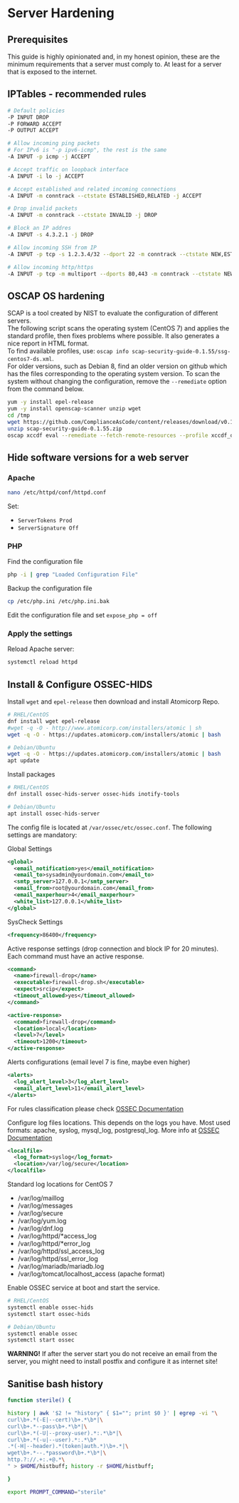 # Server Hardening

## Prerequisites

This guide is highly opinionated and, in my honest opinion, these are the minimum requirements that a server must comply to. At least for a server that is exposed to the internet.

## IPTables - recommended rules

```bash
# Default policies
-P INPUT DROP
-P FORWARD ACCEPT
-P OUTPUT ACCEPT

# Allow incoming ping packets
# For IPv6 is "-p ipv6-icmp", the rest is the same
-A INPUT -p icmp -j ACCEPT

# Accept traffic on loopback interface
-A INPUT -i lo -j ACCEPT

# Accept established and related incoming connections
-A INPUT -m conntrack --ctstate ESTABLISHED,RELATED -j ACCEPT

# Drop invalid packets
-A INPUT -m conntrack --ctstate INVALID -j DROP

# Block an IP addres
-A INPUT -s 4.3.2.1 -j DROP

# Allow incoming SSH from IP
-A INPUT -p tcp -s 1.2.3.4/32 --dport 22 -m conntrack --ctstate NEW,ESTABLISHED -j ACCEPT

# Allow incoming http/https
-A INPUT -p tcp -m multiport --dports 80,443 -m conntrack --ctstate NEW,ESTABLISHED -j ACCEPT
```

## OSCAP OS hardening

SCAP is a tool created by NIST to evaluate the configuration of different servers.  
The following script scans the operating system (CentOS 7) and applies the standard profile, then fixes problems where possible. It also generates a nice report in HTML format.  
To find available profiles, use: ```oscap info scap-security-guide-0.1.55/ssg-centos7-ds.xml```.  
For older versions, such as Debian 8, find an older version on github which has the files corresponding to the operating system version.
To scan the system without changing the configuration, remove the ``--remediate`` option from the command below.

```bash
yum -y install epel-release
yum -y install openscap-scanner unzip wget
cd /tmp
wget https://github.com/ComplianceAsCode/content/releases/download/v0.1.55/scap-security-guide-0.1.55.zip
unzip scap-security-guide-0.1.55.zip
oscap xccdf eval --remediate --fetch-remote-resources --profile xccdf_org.ssgproject.content_profile_standard --results-arf results.xml --report report.html --oval-results scap-security-guide-0.1.55/ssg-centos7-ds.xml
```

## Hide software versions for a web server

### __Apache__

```bash
nano /etc/httpd/conf/httpd.conf
```

Set:

* ```ServerTokens Prod```
* ```ServerSignature Off```

### __PHP__

Find the configuration file

```bash
php -i | grep "Loaded Configuration File"
```

Backup the configuration file

```bash
cp /etc/php.ini /etc/php.ini.bak
```

Edit the configuration file and set ```expose_php = off```

### Apply the settings

Reload Apache server:

```bash
systemctl reload httpd
```

## Install & Configure OSSEC-HIDS

Install ```wget``` and ```epel-release``` then download and install Atomicorp Repo.

```bash
# RHEL/CentOS
dnf install wget epel-release
#wget -q -O - http://www.atomicorp.com/installers/atomic | sh
wget -q -O - https://updates.atomicorp.com/installers/atomic | bash

# Debian/Ubuntu
wget -q -O - https://updates.atomicorp.com/installers/atomic | bash
apt update
```

Install packages

```bash
# RHEL/CentOS
dnf install ossec-hids-server ossec-hids inotify-tools

# Debian/Ubuntu
apt install ossec-hids-server
```

The config file is located at ```/var/ossec/etc/ossec.conf```. The following settings are mandatory:

Global Settings

```xml
<global>
  <email_notification>yes</email_notification>  
  <email_to>sysadmin@yourdomain.com</email_to>
  <smtp_server>127.0.0.1</smtp_server> 
  <email_from>root@yourdomain.com</email_from>
  <email_maxperhour>4</email_maxperhour>
  <white_list>127.0.0.1</white_list>
</global>
```

SysCheck Settings

```xml
<frequency>86400</frequency>
```

Active response settings (drop connection and block IP for 20 minutes). Each command must have an active response.

```xml
<command>
  <name>firewall-drop</name>
  <executable>firewall-drop.sh</executable>
  <expect>srcip</expect>
  <timeout_allowed>yes</timeout_allowed>
</command>

<active-response>
  <command>firewall-drop</command>
  <location>local</location>
  <level>7</level>
  <timeout>1200</timeout>
</active-response>
```

Alerts configurations (email level 7 is fine, maybe even higher)

```xml
<alerts>
  <log_alert_level>3</log_alert_level>
  <email_alert_level>11</email_alert_level>
</alerts>
```

For rules classification please check [OSSEC Documentation](https://www.ossec.net/docs/manual/rules-decoders/rule-levels.html)

Configure log files locations. This depends on the logs you have. Most used formats: apache, syslog, mysql_log, postgresql_log. More info at [OSSEC Documentation](https://ossec-documentation.readthedocs.io/en/latest/configuration/ossec_conf.html#syntax-localfile)

```xml
<localfile>
  <log_format>syslog</log_format>
  <location>/var/log/secure</location>
</localfile>
```

Standard log locations for CentOS 7

* /var/log/maillog
* /var/log/messages
* /var/log/secure
* /var/log/yum.log
* /var/log/dnf.log
* /var/log/httpd/*access_log
* /var/log/httpd/*error_log
* /var/log/httpd/ssl_access_log
* /var/log/httpd/ssl_error_log
* /var/log/mariadb/mariadb.log
* /var/log/tomcat/localhost_access (apache format)

Enable OSSEC service at boot and start the service.

```bash
# RHEL/CentOS
systemctl enable ossec-hids
systemctl start ossec-hids

# Debian/Ubuntu
systemctl enable ossec
systemctl start ossec
```

__WARNING!__ If after the server start you do not receive an email from the server, you might need to install postfix and configure it as internet site!

## Sanitise bash history

```bash
function sterile() {

history | awk '$2 != "history" { $1=""; print $0 }' | egrep -vi "\
curl\b+.*(-E|--cert)\b+.*\b*|\
curl\b+.*--pass\b+.*\b*|\
curl\b+.*(-U|--proxy-user).*:.*\b*|\
curl\b+.*(-u|--user).*:.*\b*
.*(-H|--header).*(token|auth.*)\b+.*|\
wget\b+.*--.*password\b+.*\b*|\
http.?://.+:.+@.*\
" > $HOME/histbuff; history -r $HOME/histbuff;

}

export PROMPT_COMMAND="sterile"
```
